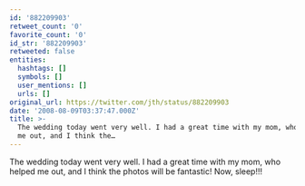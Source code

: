 ```yaml
---
id: '882209903'
retweet_count: '0'
favorite_count: '0'
id_str: '882209903'
retweeted: false
entities:
  hashtags: []
  symbols: []
  user_mentions: []
  urls: []
original_url: https://twitter.com/jth/status/882209903
date: '2008-08-09T03:37:47.000Z'
title: >-
  The wedding today went very well. I had a great time with my mom, who helped
  me out, and I think the…
---
```


The wedding today went very well. I had a great time with my mom, who helped me out, and I think the photos will be fantastic! Now, sleep!!!